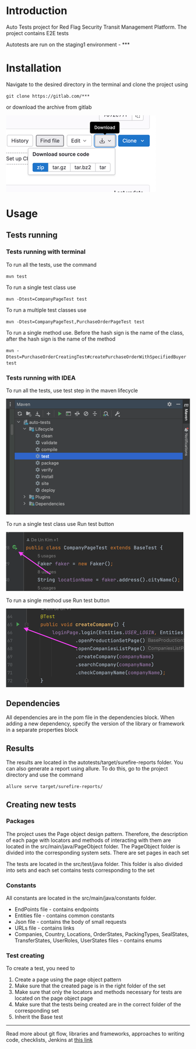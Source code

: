 # Introduction
Auto Tests project for Red Flag Security Transit Management Platform. The project contains E2E tests

Autotests are run on the staging1 environment - ***


# Installation
Navigate to the desired directory in the terminal and clone the project using


`git clone https://gitlab.com/***`

or download the archive from gitlab

![img.png](images/img.png)
# Usage
## Tests running
### Tests running with terminal
To run all the tests, use the command

`mvn test`

To run a single test class use

`mvn -Dtest=CompanyPageTest test`

To run a multiple test classes use

`mvn -Dtest=CompanyPageTest,PurchaseOrderPageTest test`

To run a single method use. Before the hash sign is the name of the class, after the hash sign is the name of the method

`mvn -Dtest=PurchaseOrderCreatingTest#createPurchaseOrderWithSpecifiedBuyer test`

### Tests running with IDEA
To run all the tests, use test step in the maven lifecycle

![img_1.png](images/img_1.png)

To run a single test class use Run test button

![img_2.png](images/img_2.png)

To run a single method use Run test button

![img_3.png](images/img_3.png)

## Dependencies 

All dependencies are in the pom file in the dependencies block. When adding a new dependency, specify the version of the library or framework in a separate properties block
## Results

The results are located in the autotests/target/surefire-reports folder. You can also generate a report using allure. To do this, go to the project directory and use the command

`allure serve target/surefire-reports/`


## Creating new tests

### Packages
The project uses the Page object design pattern. Therefore, the description of each page with locators and methods of interacting with them are located in the src/main/java/PageObject folder. The PageObject folder is divided into the corresponding system sets. There are set pages in each set

The tests are located in the src/test/java folder. This folder is also divided into sets and each set contains tests corresponding to the set
### Constants

All constants are located in the src/main/java/constants folder.

- EndPoints file - contains endpoints
- Entities file - contains common constants
- Json file - contains the body of small requests
- URLs file - contains links
- Companies, Country, Locations, OrderStates, PackingTypes, SealStates, TransferStates, UserRoles, UserStates files - contains enums

### Test creating
To create a test, you need to
1. Create a page using the page object pattern
2. Make sure that the created page is in the right folder of the set
3. Make sure that only the locators and methods necessary for tests are located on the page object page
4. Make sure that the tests being created are in the correct folder of the corresponding set
5. Inherit the Base test

---
Read more about git flow, libraries and frameworks, approaches to writing code, checklists, Jenkins at [this link](***)

